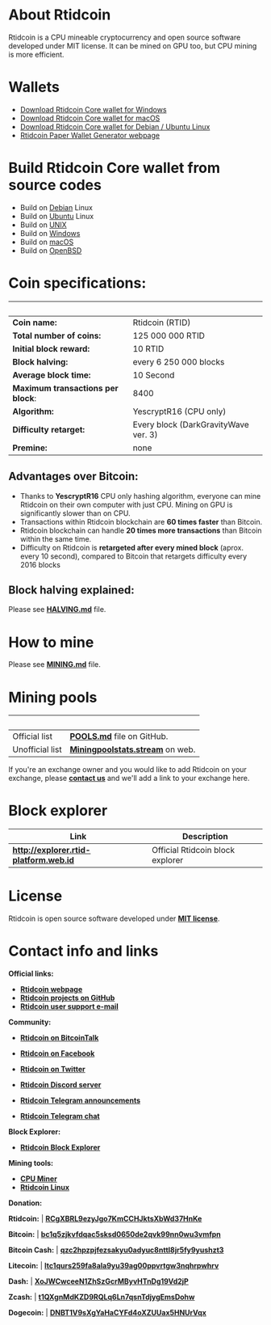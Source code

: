 # About Rtidcoin
Rtidcoin is a CPU mineable cryptocurrency and open source software developed under MIT license. It can be mined on GPU too, but CPU mining is more efficient.

# Wallets
- [Download Rtidcoin Core wallet for Windows](https://github.com/Rtid-Platform/Rtid-Platform/releases/)
- [Download Rtidcoin Core wallet for macOS](https://github.com/Rtid-Platform/Rtid-Platform/releases/)
- [Download Rtidcoin Core wallet for Debian / Ubuntu Linux](https://github.com/Rtid-Platform/Rtid-Platform/releases/)
- [Rtidcoin Paper Wallet Generator webpage](https://paper.rtid-platform.web.id)

# Build Rtidcoin Core wallet from source codes

- Build on [Debian](./doc/build-debian.md) Linux
- Build on [Ubuntu](./doc/build-ubuntu.md) Linux
- Build on [UNIX](./doc/build-unix.md)
- Build on [Windows](./doc/build-windows.md)
- Build on [macOS](./doc/build-osx.md)
- Build on [OpenBSD](./doc/build-openbsd.md)

# Coin specifications:
&nbsp; | &nbsp;
------ | ------
**Coin name:** | Rtidcoin (RTID)
**Total number of coins:** | 125 000 000 RTID
**Initial block reward:** | 10 RTID
**Block halving:** | every 6 250 000 blocks
**Average block time:** | 10 Second
**Maximum transactions per block**: | 8400
**Algorithm:** | YescryptR16 (CPU only)
**Difficulty retarget:** | Every block (DarkGravityWave ver. 3)
**Premine:** | none

## Advantages over Bitcoin:

- Thanks to **YescryptR16** CPU only hashing algorithm, everyone can mine Rtidcoin on their own computer with just CPU. Mining on GPU is significantly slower than on CPU.
- Transactions within Rtidcoin blockchain are **60 times faster** than Bitcoin.
- Rtidcoin blockchain can handle **20 times more transactions** than Bitcoin within the same time.
- Difficulty on Rtidcoin is **retargeted after every mined block** (aprox. every 10 second), compared to Bitcoin that retargets difficulty every 2016 blocks

## Block halving explained:

Please see [**HALVING.md**](./HALVING.md) file.

# How to mine

Please see [**MINING.md**](./MINING.md) file.

# Mining pools
&nbsp; | &nbsp;
------ | ------
Official list | [**POOLS.md**](./POOLS.md) file on GitHub.
Unofficial list | [**Miningpoolstats.stream**](https://miningpoolstats.stream/rtidcoin) on web.


If you're an exchange owner and you would like to add Rtidcoin on your exchange, please [**contact us**](./README.md#contact-info-and-links) and we'll add a link to your exchange here.


# Block explorer

Link | Description
---- | -----------
**http://explorer.rtid-platform.web.id** | Official Rtidcoin block explorer

# License

Rtidcoin is open source software developed under [**MIT license**](./LICENSE).

# Contact info and links

**Official links:**
- [**Rtidcoin webpage**](https://rtid-platform.web.id)
- [**Rtidcoin projects on GitHub**](https://github.com/Rtid-Platform)
- [**Rtidcoin user support e-mail**](mailto:admin@rtid-platform.web.id)

**Community:**
- [**Rtidcoin on BitcoinTalk**](https://bitcointalk.org/index.php?topic=5247613)

- [**Rtidcoin on Facebook**](https://web.facebook.com/groups/873317029801122/)
- [**Rtidcoin on Twitter**](https://twitter.com/RTID_Platfrom)
- [**Rtidcoin Discord server**](https://discord.gg/uxB9ugu)
- [**Rtidcoin Telegram announcements**](https://t.me/RTID_Platform)
- [**Rtidcoin Telegram chat**](https://t.me/rtidcoin)

**Block Explorer:**
- [**Rtidcoin Block Explorer**](o://explorer.rtid-platform.web.id)

**Mining tools:**
- [**CPU Miner**](https://github.com/JayDDee/cpuminer-opt)
- [**Rtidcoin Linux**](https://github.com/Rtid-Platform/Linux)


**Donation:**

**Rtidcoin:** | [**RCgXBRL9ezyJgo7KmCCHJktsXbWd37HnKe**](http://explorer.rtid-platform.web.id/address/RCgXBRL9ezyJgo7KmCCHJktsXbWd37HnKe)

**Bitcoin:** | [**bc1q5zjkvfdqac5sksd0650de2qvk99nn0wu3vmfpn**](https://blockchain.info/address/bc1q5zjkvfdqac5sksd0650de2qvk99nn0wu3vmfpn)

**Bitcoin Cash:** | [**qzc2hpzpjfezsakyu0adyuc8nttl8jr5fy9yushzt3**](https://blockchair.com/search?q=qzc2hpzpjfezsakyu0adyuc8nttl8jr5fy9yushzt3)

**Litecoin:** | [**ltc1qurs259fa8ala9yu39ag00ppvrtgw3nqhrpwhrv**](https://ltc-bitcore1.trezor.io/address/ltc1qurs259fa8ala9yu39ag00ppvrtgw3nqhrpwhrv)

**Dash:** | [**XoJWCwceeN1ZhSzGcrMByvHTnDg19Vd2jP**](https://explorer.dash.org/address/XoJWCwceeN1ZhSzGcrMByvHTnDg19Vd2jP)

**Zcash:** | [**t1QXgnMdKZD9RQLq6Ln7qsnTdjygEmsDohw**](https://explorer.zcha.in/accounts/t1QXgnMdKZD9RQLq6Ln7qsnTdjygEmsDohw)

**Dogecoin:** | [**DNBT1V9sXgYaHaCYFd4oXZUUax5HNUrVqx**](https://dogechain.info/address/DNBT1V9sXgYaHaCYFd4oXZUUax5HNUrVqx)

